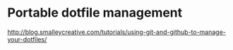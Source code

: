 # Portable dotfile management

http://blog.smalleycreative.com/tutorials/using-git-and-github-to-manage-your-dotfiles/